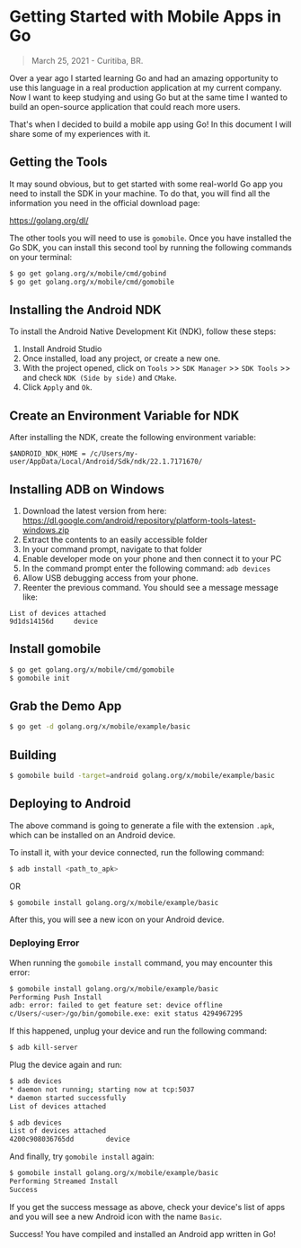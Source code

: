# Getting Started with Mobile Apps in Go

>March 25, 2021 - Curitiba, BR.

Over a year ago I started learning Go and had an amazing opportunity to use this language in a real production application at my current company. Now I want to keep studying and using Go but at the same time I wanted to build an open-source application that could reach more users.

That's when I decided to build a mobile app using Go! In this document I will share some of my experiences with it.

## Getting the Tools

It may sound obvious, but to get started with some real-world Go app you need to install the SDK in your machine. To do that, you will find all the information you need in the official download page:

https://golang.org/dl/

The other tools you will need to use is `gomobile`. Once you have installed the Go SDK, you can install this second tool by running the following commands on your terminal:

```bash
$ go get golang.org/x/mobile/cmd/gobind
$ go get golang.org/x/mobile/cmd/gomobile
```

## Installing the Android NDK

To install the Android Native Development Kit (NDK), follow these steps:

1. Install Android Studio
2. Once installed, load any project, or create a new one.
3. With the project opened, click on `Tools` >> `SDK Manager` >> `SDK Tools` >> and check `NDK (Side by side)` and `CMake`.
4. Click `Apply` and `Ok`.

## Create an Environment Variable for NDK

After installing the NDK, create the following environment variable:

```
$ANDROID_NDK_HOME = /c/Users/my-user/AppData/Local/Android/Sdk/ndk/22.1.7171670/
```

## Installing ADB on Windows

1. Download the latest version from here: https://dl.google.com/android/repository/platform-tools-latest-windows.zip
2. Extract the contents to an easily accessible folder
3. In your command prompt, navigate to that folder
4. Enable developer mode on your phone and then connect it to your PC
5. In the command prompt enter the following command: `adb devices`
6. Allow USB debugging access from your phone.
7. Reenter the previous command. You should see a message message like:

```
List of devices attached
9d1ds14156d     device
```

## Install gomobile

```bash
$ go get golang.org/x/mobile/cmd/gomobile
$ gomobile init
```

## Grab the Demo App

```bash
$ go get -d golang.org/x/mobile/example/basic
```

## Building

```bash
$ gomobile build -target=android golang.org/x/mobile/example/basic
```

## Deploying to Android

The above command is going to generate a file with the extension `.apk`, which can be installed on an Android device.

To install it, with your device connected, run the following command:

```bash
$ adb install <path_to_apk>
```

OR

```bash
$ gomobile install golang.org/x/mobile/example/basic
```

After this, you will see a new icon on your Android device.

### Deploying Error

When running the `gomobile install` command, you may encounter this error:

```bash
$ gomobile install golang.org/x/mobile/example/basic
Performing Push Install
adb: error: failed to get feature set: device offline
c/Users/<user>/go/bin/gomobile.exe: exit status 4294967295
```

If this happened, unplug your device and run the following command:

```bash
$ adb kill-server
```

Plug the device again and run:

```bash
$ adb devices
* daemon not running; starting now at tcp:5037
* daemon started successfully
List of devices attached

$ adb devices
List of devices attached
4200c908036765dd        device
```

And finally, try `gomobile install` again:

```bash
$ gomobile install golang.org/x/mobile/example/basic
Performing Streamed Install
Success
```

If you get the success message as above, check your device's list of apps and you will see a new Android icon with the name `Basic`.

Success! You have compiled and installed an Android app written in Go!
